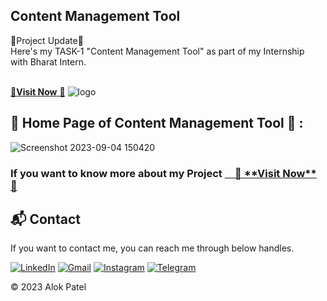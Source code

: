 ## Content Management Tool
🚀Project Update🚀<br>
Here's my TASK-1  "Content Management Tool" as part of my Internship with Bharat Intern.

<a href="https://Alokpatel88.github.io/Content-Management-Tool/" target="_blank"><br>
🚀**Visit Now** 🚀</a>
![logo](https://github.com/Alokpatel88/Content-Management-Tool/assets/102135027/4b88a83e-adcb-4949-ae6f-9e50aa1ee94f)

## 📌 Home Page of Content Management Tool 🙈 :


![Screenshot 2023-09-04 150420](https://github.com/Alokpatel88/Content-Management-Tool/assets/102135027/e81270cd-f445-4a45-abb0-db3c2642953f)


<h3>If you want to know more about my Project </3>
<a href="https://Alokpatel88.github.io/Content-Management-Tool/" target="_blank"> &emsp;🚀 **Visit Now** 🚀</a>

<h2>📬 Contact</h2>


If you want to contact me, you can reach me through below handles.<br>

<a href="https://www.linkedin.com/in/edagottu-pavan-kalyan-281681236/"><img alt="LinkedIn" src="https://img.shields.io/badge/linkedin-%230077B5.svg?style=for-the-badge&logo=linkedin&logoColor=white"/></a>
<a href="mailto:Alokpatel88@gmail.com"><img alt="Gmail" src="https://img.shields.io/badge/Gmail-D14836?style=for-the-badge&logo=gmail&logoColor=white"/></a>
<a href="https://www.instagram.com/mr_innocent_kid420"><img alt="Instagram" src="https://img.shields.io/badge/Instagram-E4405F?style=for-the-badge&logo=instagram&logoColor=white"/></a>
<a href="https://t.me/edagottupavankalyan162"><img alt="Telegram" src="https://img.shields.io/badge/Telegram-2CA5E0?style=for-the-badge&logo=telegram&logoColor=white" /></a>


© 2023  Alok Patel



